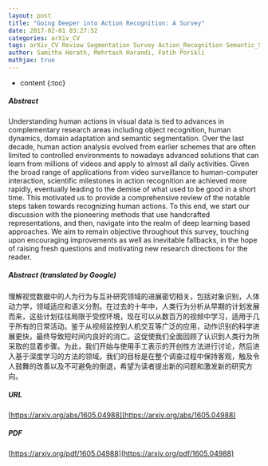 ```yaml
---
layout: post
title: "Going Deeper into Action Recognition: A Survey"
date: 2017-02-01 03:27:52
categories: arXiv_CV
tags: arXiv_CV Review Segmentation Survey Action_Recognition Semantic_Segmentation Deep_Learning Recognition
author: Samitha Herath, Mehrtash Harandi, Fatih Porikli
mathjax: true
---
```


* content
{:toc}

##### Abstract
Understanding human actions in visual data is tied to advances in complementary research areas including object recognition, human dynamics, domain adaptation and semantic segmentation. Over the last decade, human action analysis evolved from earlier schemes that are often limited to controlled environments to nowadays advanced solutions that can learn from millions of videos and apply to almost all daily activities. Given the broad range of applications from video surveillance to human-computer interaction, scientific milestones in action recognition are achieved more rapidly, eventually leading to the demise of what used to be good in a short time. This motivated us to provide a comprehensive review of the notable steps taken towards recognizing human actions. To this end, we start our discussion with the pioneering methods that use handcrafted representations, and then, navigate into the realm of deep learning based approaches. We aim to remain objective throughout this survey, touching upon encouraging improvements as well as inevitable fallbacks, in the hope of raising fresh questions and motivating new research directions for the reader.

##### Abstract (translated by Google)
理解视觉数据中的人为行为与互补研究领域的进展密切相关，包括对象识别，人体动力学，领域适应和语义分割。在过去的十年中，人类行为分析从早期的计划发展而来，这些计划往往局限于受控环境，现在可以从数百万的视频中学习，适用于几乎所有的日常活动。鉴于从视频监控到人机交互等广泛的应用，动作识别的科学进展更快，最终导致短时间内良好的消亡。这促使我们全面回顾了认识到人类行为所采取的显着步骤。为此，我们开始与使用手工表示的开创性方法进行讨论，然后进入基于深度学习的方法的领域。我们的目标是在整个调查过程中保持客观，触及令人鼓舞的改善以及不可避免的倒退，希望为读者提出新的问题和激发新的研究方向。

##### URL
[https://arxiv.org/abs/1605.04988](https://arxiv.org/abs/1605.04988)

##### PDF
[https://arxiv.org/pdf/1605.04988](https://arxiv.org/pdf/1605.04988)

